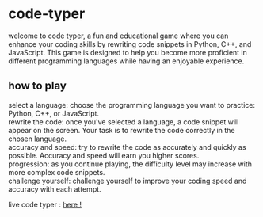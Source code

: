 # code-typer

welcome to code typer, a fun and educational game where you can enhance your coding skills by rewriting code snippets in Python, C++, and JavaScript. This game is designed to help you become more proficient in different programming languages while having an enjoyable experience.

## how to play

select a language: choose the programming language you want to practice: Python, C++, or JavaScript.<br>
rewrite the code: once you've selected a language, a code snippet will appear on the screen. Your task is to rewrite the code correctly in the chosen language.<br>
accuracy and speed: try to rewrite the code as accurately and quickly as possible. Accuracy and speed will earn you higher scores.<br>
progression: as you continue playing, the difficulty level may increase with more complex code snippets.<br>
challenge yourself: challenge yourself to improve your coding speed and accuracy with each attempt.<br>

live code typer : [here !](https://frantisektomas.github.io/code-typer/)
